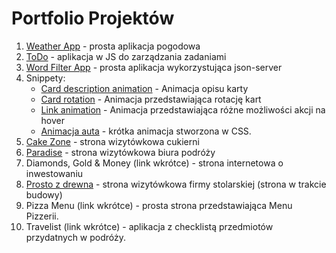 # Portfolio Projektów
1. [Weather App](https://github.com/GodnyJ/weather-app) - prosta aplikacja pogodowa
2. [ToDo](https://github.com/GodnyJ/ToDo-App) - aplikacja w JS do zarządzania zadaniami
3. [Word Filter App](https://github.com/GodnyJ/word-filter-app) - prosta aplikacja wykorzystująca json-server
4. Snippety:
   - [Card description animation](https://github.com/GodnyJ/card-description-animation) - Animacja opisu karty
   - [Card rotation](https://github.com/GodnyJ/card-rotation) - Animacja przedstawiająca rotację kart
   - [Link animation](https://github.com/GodnyJ/link-animation) - Animacja przedstawiająca różne możliwości akcji na hover
   - [Animacja auta](https://github.com/GodnyJ/car-animation) - krótka animacja stworzona w CSS.
5. [Cake Zone](https://github.com/GodnyJ/cake-zone/tree/main) - strona wizytówkowa cukierni
6. [Paradise](https://github.com/GodnyJ/Paradise) - strona wizytówkowa biura podróży
7. Diamonds, Gold & Money (link wkrótce) - strona internetowa o inwestowaniu
8. [Prosto z drewna](https://github.com/GodnyJ/Prosto-z-drewna) - strona wizytówkowa firmy stolarskiej (strona w trakcie budowy)
9. Pizza Menu (link wkrótce) - prosta strona przedstawiająca Menu Pizzerii.
10. Travelist (link wkrótce) - aplikacja z checklistą przedmiotów przydatnych w podróży.
